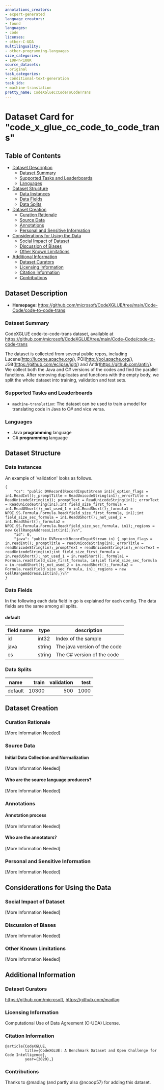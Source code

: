 ```yaml
---
annotations_creators:
- expert-generated
language_creators:
- found
languages:
- code
licenses:
- other-C-UDA
multilinguality:
- other-programming-languages
size_categories:
- 10K<n<100K
source_datasets:
- original
task_categories:
- conditional-text-generation
task_ids:
- machine-translation
pretty_name: CodeXGlueCcCodeToCodeTrans
---
```

# Dataset Card for "code_x_glue_cc_code_to_code_trans"

## Table of Contents
- [Dataset Description](#dataset-description)
  - [Dataset Summary](#dataset-summary)
  - [Supported Tasks and Leaderboards](#supported-tasks)
  - [Languages](#languages)
- [Dataset Structure](#dataset-structure)
  - [Data Instances](#data-instances)
  - [Data Fields](#data-fields)
  - [Data Splits](#data-splits-sample-size)
- [Dataset Creation](#dataset-creation)
  - [Curation Rationale](#curation-rationale)
  - [Source Data](#source-data)
  - [Annotations](#annotations)
  - [Personal and Sensitive Information](#personal-and-sensitive-information)
- [Considerations for Using the Data](#considerations-for-using-the-data)
  - [Social Impact of Dataset](#social-impact-of-dataset)
  - [Discussion of Biases](#discussion-of-biases)
  - [Other Known Limitations](#other-known-limitations)
- [Additional Information](#additional-information)
  - [Dataset Curators](#dataset-curators)
  - [Licensing Information](#licensing-information)
  - [Citation Information](#citation-information)
  - [Contributions](#contributions)

## Dataset Description

- **Homepage:** https://github.com/microsoft/CodeXGLUE/tree/main/Code-Code/code-to-code-trans

### Dataset Summary

CodeXGLUE code-to-code-trans dataset, available at https://github.com/microsoft/CodeXGLUE/tree/main/Code-Code/code-to-code-trans

The dataset is collected from several public repos, including Lucene(http://lucene.apache.org/), POI(http://poi.apache.org/), JGit(https://github.com/eclipse/jgit/) and Antlr(https://github.com/antlr/).
        We collect both the Java and C# versions of the codes and find the parallel functions. After removing duplicates and functions with the empty body, we split the whole dataset into training, validation and test sets.

### Supported Tasks and Leaderboards

- `machine-translation`: The dataset can be used to train a model for translating code in Java to C# and vice versa.

### Languages

- Java **programming** language
- C# **programming** language

## Dataset Structure

### Data Instances

An example of 'validation' looks as follows.
```
{
    "cs": "public DVRecord(RecordInputStream in1){_option_flags = in1.ReadInt();_promptTitle = ReadUnicodeString(in1);_errorTitle = ReadUnicodeString(in1);_promptText = ReadUnicodeString(in1);_errorText = ReadUnicodeString(in1);int field_size_first_formula = in1.ReadUShort();_not_used_1 = in1.ReadShort();_formula1 = NPOI.SS.Formula.Formula.Read(field_size_first_formula, in1);int field_size_sec_formula = in1.ReadUShort();_not_used_2 = in1.ReadShort();_formula2 = NPOI.SS.Formula.Formula.Read(field_size_sec_formula, in1);_regions = new CellRangeAddressList(in1);}\n", 
    "id": 0, 
    "java": "public DVRecord(RecordInputStream in) {_option_flags = in.readInt();_promptTitle = readUnicodeString(in);_errorTitle = readUnicodeString(in);_promptText = readUnicodeString(in);_errorText = readUnicodeString(in);int field_size_first_formula = in.readUShort();_not_used_1 = in.readShort();_formula1 = Formula.read(field_size_first_formula, in);int field_size_sec_formula = in.readUShort();_not_used_2 = in.readShort();_formula2 = Formula.read(field_size_sec_formula, in);_regions = new CellRangeAddressList(in);}\n"
}
```

### Data Fields

In the following each data field in go is explained for each config. The data fields are the same among all splits.

#### default

|field name| type |         description         |
|----------|------|-----------------------------|
|id        |int32 | Index of the sample         |
|java      |string| The java version of the code|
|cs        |string| The C# version of the code  |

### Data Splits

| name  |train|validation|test|
|-------|----:|---------:|---:|
|default|10300|       500|1000|

## Dataset Creation

### Curation Rationale

[More Information Needed]

### Source Data

#### Initial Data Collection and Normalization

[More Information Needed]

#### Who are the source language producers?

[More Information Needed]

### Annotations

#### Annotation process

[More Information Needed]

#### Who are the annotators?

[More Information Needed]

### Personal and Sensitive Information

[More Information Needed]

## Considerations for Using the Data

### Social Impact of Dataset

[More Information Needed]

### Discussion of Biases

[More Information Needed]

### Other Known Limitations

[More Information Needed]

## Additional Information

### Dataset Curators

https://github.com/microsoft, https://github.com/madlag

### Licensing Information

Computational Use of Data Agreement (C-UDA) License.

### Citation Information

```
@article{CodeXGLUE,
         title={CodeXGLUE: A Benchmark Dataset and Open Challenge for Code Intelligence},
         year={2020},}
```

### Contributions

Thanks to @madlag (and partly also @ncoop57) for adding this dataset.
